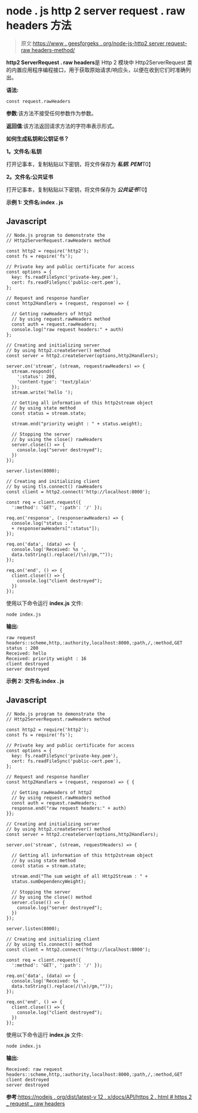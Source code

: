 # node . js http 2 server request . raw headers 方法

> 原文:[https://www . geesforgeks . org/node-js-http2 server request-raw headers-method/](https://www.geeksforgeeks.org/node-js-http2serverrequest-rawheaders-method/)

**http2 ServerRequest . raw headers**是 Http 2 模块中 Http2ServerRequest 类的内置应用程序编程接口，用于获取原始请求/响应头，以便在收到它们时准确列出。

**语法:**

```
const request.rawHeaders

```

**参数**:该方法不接受任何参数作为参数。

**返回值**:该方法返回请求方法的字符串表示形式。

**如何生成私钥和公钥证书？**

**1。文件名:私钥**

打开记事本，复制粘贴以下密钥，将文件保存为 ***私钥. PEM***T0】

**2。文件名:公共证书**

打开记事本，复制粘贴以下密钥，将文件保存为 ***公共证书***T0】

**示例 1:** **文件名:index . js**

## Javascript

```
// Node.js program to demonstrate the
// Http2ServerRequest.rawHeaders method

const http2 = require('http2');
const fs = require('fs');

// Private key and public certificate for access
const options = {
  key: fs.readFileSync('private-key.pem'),
  cert: fs.readFileSync('public-cert.pem'),
};

// Request and response handler
const http2Handlers = (request, response) => {

  // Getting rawHeaders of http2 
  // by using request.rawHeaders method
  const auth = request.rawHeaders;
  console.log("raw request headers:" + auth)
};

// Creating and initializing server
// by using http2.createServer() method
const server = http2.createServer(options,http2Handlers);

server.on('stream', (stream, requestrawHeaders) => {
  stream.respond({ 
    ':status': 200, 
    'content-type': 'text/plain' 
  });
  stream.write('hello ');

  // Getting all information of this http2stream object
  // by using state method
  const status = stream.state;

  stream.end("priority weight : " + status.weight);

  // Stopping the server
  // by using the close() rawHeaders
  server.close(() => {
    console.log("server destroyed");
  })
});

server.listen(8000);

// Creating and initializing client
// by using tls.connect() rawHeaders
const client = http2.connect('http://localhost:8000');

const req = client.request({ 
  ':method': 'GET', ':path': '/' });

req.on('response', (responserawHeaders) => {
  console.log("status : " 
  + responserawHeaders[":status"]);
});

req.on('data', (data) => {
  console.log('Received: %s ',
  data.toString().replace(/(\n)/gm,""));
});

req.on('end', () => {
  client.close(() => {
    console.log("client destroyed");
  })
});
```

使用以下命令运行 **index.js** 文件:

```
node index.js
```

**输出:**

```
raw request headers::scheme,http,:authority,localhost:8000,:path,/,:method,GET
status : 200
Received: hello
Received: priority weight : 16
client destroyed
server destroyed

```

**示例 2:** **文件名:index . js**

## Javascript

```
// Node.js program to demonstrate the
// Http2ServerRequest.rawHeaders method

const http2 = require('http2');
const fs = require('fs');

// Private key and public certificate for access
const options = {
  key: fs.readFileSync('private-key.pem'),
  cert: fs.readFileSync('public-cert.pem'),
};

// Request and response handler
const http2Handlers = (request, response) => { {

  // Getting rawHeaders of http2 
  // by using request.rawHeaders method
  const auth = request.rawHeaders;
  response.end("raw request headers:" + auth)
}};

// Creating and initializing server
// by using http2.createServer() method
const server = http2.createServer(options,http2Handlers);

server.on('stream', (stream, requestHeaders) => {

  // Getting all information of this http2stream object
  // by using state method
  const status = stream.state;

  stream.end("The sum weight of all Http2Stream : " + 
  status.sumDependencyWeight);

  // Stopping the server
  // by using the close() method
  server.close(() => {
    console.log("server destroyed");
  })
});

server.listen(8000);

// Creating and initializing client
// by using tls.connect() method
const client = http2.connect('http://localhost:8000');

const req = client.request({ 
  ':method': 'GET', ':path': '/' });

req.on('data', (data) => {
  console.log('Received: %s ',
  data.toString().replace(/(\n)/gm,""));
});

req.on('end', () => {
  client.close(() => {
    console.log("client destroyed");
  })
});
```

使用以下命令运行 **index.js** 文件:

```
node index.js
```

**输出:**

```
Received: raw request headers::scheme,http,:authority,localhost:8000,:path,/,:method,GET
client destroyed
server destroyed

```

**参考**:[https://nodejs . org/dist/latest-v 12 . x/docs/API/https 2 . html # https 2 _ request _ raw headers](https://nodejs.org/dist/latest-v12.x/docs/api/http2.html#http2_request_rawheaders)